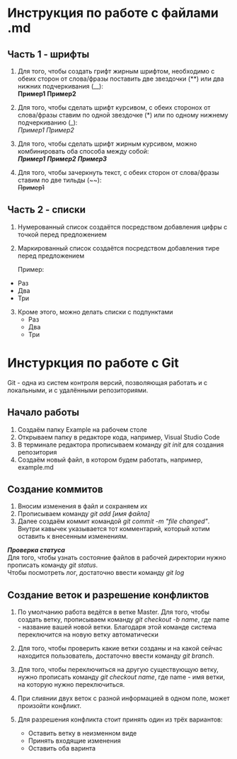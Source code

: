 # Инструкция по работе с файлами .md
## Часть 1 - шрифты

1. Для того, чтобы создать грифт жирным шрифтом, необходимо с обеих сторон от слова/фразы поставить две звездочки (**) или два нижних подчеркивания (__):  
**Пример1** __Пример2__

2. Для того, чтобы сделать шрифт курсивом, с обеих сторонох от слова/фразы ставим по одной звездочке (*) или по одному нижнему подчеркиванию (_):  
*Пример1* _Пример2_

3. Для того, чтобы сделать шрифт жирным курсивом, можно комбинировать оба способа между собой:  
***Пример1*** _**Пример2**_ __*Пример3*__

4. Для того, чтобы зачеркнуть текст, с обеих сторон от слова/фразы ставим по две тильды (~~):  
~~Пример1~~

## Часть 2 - списки

1. Нумерованный список создаётся посредством добавления цифры с точкой перед предложением
2. Маркированный список создаётся посредством добавления тире перед предложением

    Пример:

- Раз
- Два
- Три
3. Кроме этого, можно делать списки с подпунктами
   - Раз
   - Два
   - Три

# Инстуркция по работе с Git

Git - одна из систем контроля версий, позволяющая работать и с локальными, и с удалёнными репозиториями.

## Начало работы

1. Создаём папку Example на рабочем столе 
2. Открываем папку в редакторе кода, например, Visual Studio Code
3. В терминале редактора прописываем команду _git init_ для создания репозитория
4. Создаём новый файл, в котором будем работать, например, example.md

## Создание коммитов

1. Вносим изменения в файл и сохраняем их
2. Прописываем команду _git add [имя файла]_
3. Далее создаём коммит командой _git commit -m "file changed"_. Внутри кавычек указывается тот комментарий, который хотим оставить к внесенным изменениям.

***Проверка статуса***  
Для того, чтобы узнать состояние файлов в рабочей директории нужно прописать команду _git status_.    
Чтобы посмотреть лог, достаточно ввести команду _git log_

## Создание веток и разрешение конфликтов

1. По умолчанию работа ведётся в ветке Master. Для того, чтобы создать ветку, прописываем команду _git checkout -b name_, где name - название вашей новой ветки. Благодаря этой команде система переключится на новую ветку автоматически
2. Для того, чтобы проверить какие ветки созданы и на какой сейчас находится пользователь, достаточно ввести команду _git branch_. 
3. Для того, чтобы переключиться на другую существующую ветку, нужно прописать команду _git checkout name_, где name - имя ветки, на которую нужно переключиться.
4. При слиянии двух веток с разной информацией в одном поле, может произойти конфликт. 
5. Для разрешения конфликта стоит принять один из трёх вариантов:

   - Оставить ветку в неизменном виде
   - Принять входящие изменения
   - Оставить оба варинта
   
